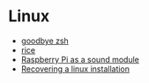 # Linux

- [goodbye zsh](posts/linux/goodbye_zsh/index.md)
- [rice](posts/linux/rice/index.md)
- [Raspberry Pi as a sound module](posts/linux/raspberry-pi-as-a-sound-module/index.md)
- [Recovering a linux installation](posts/linux/recovering-a-linux-installation/index.md)
